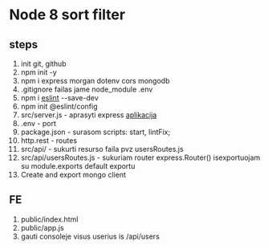 # Node 8 sort filter

## steps

1. init git, github
2. npm init -y
3. npm i express morgan dotenv cors mongodb
4. .gitignore failas jame node_module .env
5. npm i [eslint](https://www.npmjs.com/package/eslint) --save-dev
6. npm init @eslint/config
7. src/server.js - aprasyti express [aplikacija](https://www.npmjs.com/package/express)
8. .env - port
9. package.json - surasom scripts: start, lintFix;
10. http.rest - routes
11. src/api/ - sukurti resurso faila pvz usersRoutes.js
12. src/api/usersRoutes.js - sukuriam router express.Router() isexportuojam su module.exports default exportu
13. Create and export mongo client

## FE

1. public/index.html
2. public/app.js
3. gauti consoleje visus userius is /api/users
